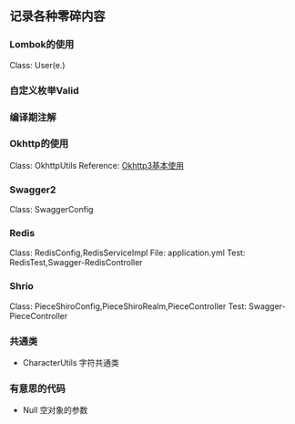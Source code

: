 ## 记录各种零碎内容

### Lombok的使用

Class: User(e.)

### 自定义枚举Valid

### 编译期注解

### Okhttp的使用

Class: OkhttpUtils
Reference: [Okhttp3基本使用](https://www.jianshu.com/p/da4a806e599b)

### Swagger2

Class: SwaggerConfig

### Redis

Class: RedisConfig,RedisServiceImpl
File: application.yml
Test: RedisTest,Swagger-RedisController

### Shrio

Class: PieceShiroConfig,PieceShiroRealm,PieceController
Test: Swagger-PieceController


### 共通类

* CharacterUtils 字符共通类

### 有意思的代码

* Null 空对象的参数
